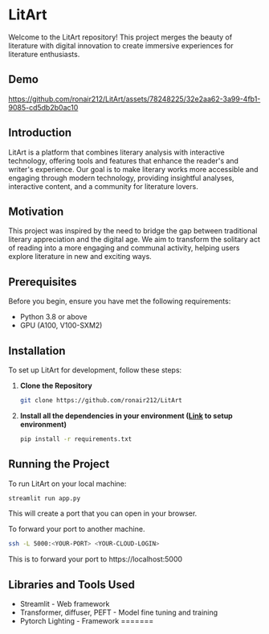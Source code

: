# LitArt

Welcome to the LitArt repository! This project merges the beauty of literature with digital innovation to create immersive experiences for literature enthusiasts.

## Demo

https://github.com/ronair212/LitArt/assets/78248225/32e2aa62-3a99-4fb1-9085-cd5db2b0ac10

## Introduction

LitArt is a platform that combines literary analysis with interactive technology, offering tools and features that enhance the reader's and writer's experience. Our goal is to make literary works more accessible and engaging through modern technology, providing insightful analyses, interactive content, and a community for literature lovers.

## Motivation

This project was inspired by the need to bridge the gap between traditional literary appreciation and the digital age. We aim to transform the solitary act of reading into a more engaging and communal activity, helping users explore literature in new and exciting ways.

## Prerequisites

Before you begin, ensure you have met the following requirements:
- Python 3.8 or above
- GPU (A100, V100-SXM2)

## Installation

To set up LitArt for development, follow these steps:

1. **Clone the Repository**
   ```bash
   git clone https://github.com/ronair212/LitArt

2. **Install all the dependencies in your environment ([Link](https://github.com/ronair212/LitArt/blob/main/INSTALL.md) to setup environment)**
   ```bash
   pip install -r requirements.txt

## Running the Project

To run LitArt on your local machine:

```bash
streamlit run app.py
```

This will create a port that you can open in your browser.

To forward your port to another machine.

```bash
ssh -L 5000:<YOUR-PORT> <YOUR-CLOUD-LOGIN>
```

This is to forward your port to https://localhost:5000


## Libraries and Tools Used

- Streamlit - Web framework
- Transformer, diffuser, PEFT - Model fine tuning and training
- Pytorch Lighting - Framework
=======
